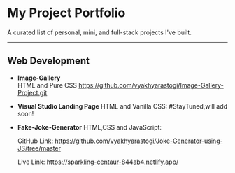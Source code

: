 # My Project Portfolio

A curated list of personal, mini, and full-stack projects I've built.

---

## Web Development

- **Image-Gallery**  
  HTML and Pure CSS
  https://github.com/vyakhyarastogi/Image-Gallery-Project.git

- **Visual Studio Landing Page**
  HTML and Vanilla CSS: #StayTuned,will add soon!

- **Fake-Joke-Generator**
  HTML,CSS and JavaScript:
  
  GitHub Link: https://github.com/vyakhyarastogi/Joke-Generator-using-JS/tree/master
  
  Live Link: https://sparkling-centaur-844ab4.netlify.app/
